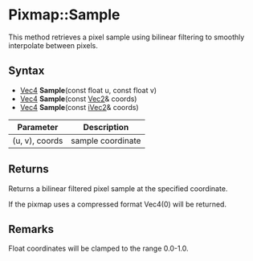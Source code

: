 # Pixmap::Sample

This method retrieves a pixel sample using bilinear filtering to smoothly interpolate between pixels.

## Syntax

- [Vec4](Vec4.md) **Sample**(const float u, const float v)
- [Vec4](Vec4.md) **Sample**(const [Vec2](Vec2.md)& coords)
- [Vec4](Vec4.md) **Sample**(const [iVec2](iVec2.md)& coords)

| Parameter | Description |
|---|---|
| (u, v), coords | sample coordinate |

## Returns 

Returns a bilinear filtered pixel sample at the specified coordinate.

If the pixmap uses a compressed format Vec4(0) will be returned.

## Remarks

Float coordinates will be clamped to the range 0.0-1.0.
